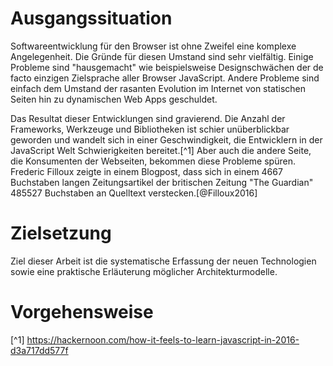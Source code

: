 # Ausgangssituation

Softwareentwicklung für den Browser ist ohne Zweifel eine komplexe Angelegenheit. Die Gründe für diesen Umstand sind sehr vielfältig. Einige Probleme sind "hausgemacht" wie beispielsweise Designschwächen der de facto einzigen Zielsprache aller Browser JavaScript. Andere Probleme sind einfach dem Umstand der rasanten Evolution im Internet von statischen Seiten hin zu dynamischen Web Apps geschuldet.

Das Resultat dieser Entwicklungen sind gravierend. Die Anzahl der Frameworks, Werkzeuge und Bibliotheken ist schier unüberblickbar geworden und wandelt sich in einer Geschwindigkeit, die Entwicklern in der JavaScript Welt Schwierigkeiten bereitet.[^1] Aber auch die andere Seite, die Konsumenten der Webseiten, bekommen diese Probleme spüren. Frederic Filloux zeigte in einem Blogpost, dass sich in einem 4667 Buchstaben langen Zeitungsartikel der britischen Zeitung "The Guardian" 485527 Buchstaben an Quelltext verstecken.[@Filloux2016]

# Zielsetzung

Ziel dieser Arbeit ist die systematische Erfassung der neuen Technologien sowie eine praktische Erläuterung möglicher Architekturmodelle. 



# Vorgehensweise



[^1] https://hackernoon.com/how-it-feels-to-learn-javascript-in-2016-d3a717dd577f
